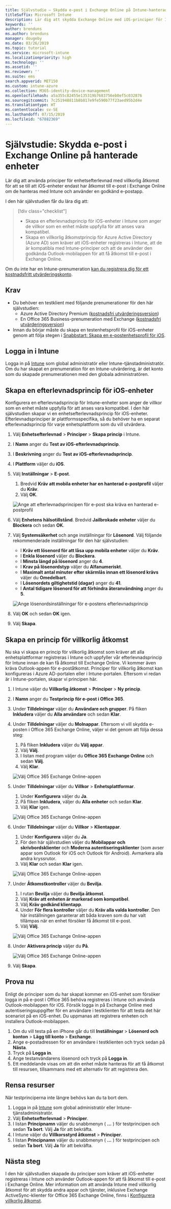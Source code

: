 ```yaml
---
title: Självstudie – Skydda e-post i Exchange Online på Intune-hanterade enheter
titleSuffix: Microsoft Intune
description: Lär dig att skydda Exchange Online med iOS-principer för Intune-efterlevnad och villkorlig åtkomst i Azure AD, som kräver att hanterade enheter och Outlook-appen används.
keywords: ''
author: brenduns
ms.author: brenduns
manager: dougeby
ms.date: 03/26/2019
ms.topic: tutorial
ms.service: microsoft-intune
ms.localizationpriority: high
ms.technology: ''
ms.assetid: ''
ms.reviewer: ''
ms.suite: ems
search.appverid: MET150
ms.custom: intune-azure
ms.collection: M365-identity-device-management
ms.openlocfilehash: a5a355c82455e135319b7683756eb0ef5c032876
ms.sourcegitcommit: 7c251948811b8b817e9fe590b77f23aed95b2d4e
ms.translationtype: HT
ms.contentlocale: sv-SE
ms.lasthandoff: 07/15/2019
ms.locfileid: "67882369"
---
```

# <a name="tutorial-protect-exchange-online-email-on-managed-devices"></a>Självstudie: Skydda e-post i Exchange Online på hanterade enheter
Lär dig att använda principer för enhetsefterlevnad med villkorlig åtkomst för att se till att iOS-enheter endast har åtkomst till e-post i Exchange Online om de hanteras med Intune och använder en godkänd e-postapp. 

I den här självstudien får du lära dig att: 
> [!div class="checklist"]
> * Skapa en efterlevnadsprincip för iOS-enheter i Intune som anger de villkor som en enhet måste uppfylla för att anses vara kompatibel.
> * Skapa en villkorlig åtkomstprincip för Azure Active Directory (Azure AD) som kräver att iOS-enheter registreras i Intune, att de är kompatibla med Intune-principer och att de använder den godkända Outlook-mobilappen för att få åtkomst till e-post i Exchange Online.

Om du inte har en Intune-prenumeration [kan du registrera dig för ett kostnadsfritt utvärderingskonto](free-trial-sign-up.md).

## <a name="prerequisites"></a>Krav
- Du behöver en testklient med följande prenumerationer för den här självstudien:
  - Azure Active Directory Premium ([kostnadsfri utvärderingsversion](https://azure.microsoft.com/free/?WT.mc_id=A261C142F))
  - En Office 365 Business-prenumeration med Exchange ([kostnadsfri utvärderingsversion](https://go.microsoft.com/fwlink/p/?LinkID=510938))
- Innan du börjar måste du skapa en testenhetsprofil för iOS-enheter genom att följa stegen i [Snabbstart: Skapa en e-postenhetsprofil för iOS](quickstart-email-profile.md).

## <a name="sign-in-to-intune"></a>Logga in i Intune

Logga in på [Intune](https://aka.ms/intuneportal) som global administratör eller Intune-tjänstadministratör. Om du har skapat en prenumeration för en Intune-utvärdering, är det konto som du skapade prenumerationen med den globala administratören.

## <a name="create-the-ios-device-compliance-policy"></a>Skapa en efterlevnadsprincip för iOS-enheter
Konfigurera en efterlevnadsprincip för Intune-enheter som anger de villkor som en enhet måste uppfylla för att anses vara kompatibel. I den här självstudien skapar vi en enhetsefterlevnadsprincip för iOS-enheter. Efterlevnadsprinciper är plattformsspecifika, så du behöver ha en separat efterlevnadsprincip för varje enhetsplattform som du vill utvärdera.

1. Välj **Enhetsefterlevnad** > **Principer** > **Skapa princip** i Intune.
2. I **Namn** anger du **Test av iOS-efterlevnadsprincip**. 
3. I **Beskrivning** anger du **Test av iOS-efterlevnadsprincip**.
4. I **Plattform** väljer du **iOS**. 
5. Välj **Inställningar** > **E-post**. 
     
    1. Bredvid **Kräv att mobila enheter har en hanterad e-postprofil** väljer du **Kräv**.
    2. Välj **OK**.

    ![Ange att efterlevnadsprincipen för e-post ska kräva en hanterad e-postprofil](media/tutorial-protect-email-on-enrolled-devices/ios-compliance-policy-email.png)
    
6. Välj **Enhetens hälsotillstånd**. Bredvid **Jailbrokade enheter** väljer du **Blockera** och sedan **OK**.
7. Välj **Systemsäkerhet** och ange inställningar för **Lösenord**. Välj följande rekommenderade inställningar för den här självstudien:
     
    - I **Kräv ett lösenord för att låsa upp mobila enheter** väljer du **Kräv**.
    - I **Enkla lösenord** väljer du **Blockera**.
    - I **Minsta längd på lösenord** anger du **4**.
    - I **Krav på lösenordstyp** väljer du **Alfanumeriskt**.
    - I **Maximalt antal minuter efter skärmlås innan ett lösenord krävs** väljer du **Omedelbart**.
    - I **Lösenordets giltighetstid (dagar)** anger du **41**.
    - I **Antal tidigare lösenord för att förhindra återanvändning** anger du **5**.
 
    ![Ange lösenordsinställningar för e-postens efterlevnadsprincip](media/tutorial-protect-email-on-enrolled-devices/ios-compliance-policy-system-security.png)

8. Välj **OK** och sedan **OK** igen.
9. Välj **Skapa**.

## <a name="create-the-conditional-access-policy"></a>Skapa en princip för villkorlig åtkomst
Nu ska vi skapa en princip för villkorlig åtkomst som kräver att alla enhetsplattformar registreras i Intune och uppfyller vår efterlevnadsprincip för Intune innan de kan få åtkomst till Exchange Online. Vi kommer även kräva Outlook-appen för e-poståtkomst. Principer för villkorlig åtkomst kan konfigureras i Azure AD-portalen eller i Intune-portalen. Eftersom vi redan är i Intune-portalen, skapar vi principen här.
1. I Intune väljer du **Villkorlig åtkomst** > **Principer** > **Ny princip**.
1. I **Namn** anger du **Testprincip för e-post i Office 365**. 
3. Under **Tilldelningar** väljer du **Användare och grupper**. På fliken **Inkludera** väljer du **Alla användare** och sedan **Klar**.

4. Under **Tilldelningar** väljer du **Molnappar**. Eftersom vi vill skydda e-posten i Office 365 Exchange Online, väljer vi det genom att följa dessa steg:
     
    1. På fliken **Inkludera** väljer du **Välj appar**.
    2. Välj **Välj**. 
    3. I listan med program väljer du **Office 365 Exchange Online** och sedan **Välj**. 
    4. Välj **Klar**.
  
    ![Välj Office 365 Exchange Online-appen](media/tutorial-protect-email-on-enrolled-devices/ios-ca-policy-cloud-apps.png)

5. Under **Tilldelningar** väljer du **Villkor** > **Enhetsplattformar**.
     
    1. Under **Konfigurera** väljer du **Ja**.
    2. På fliken **Inkludera**, väljer du **Alla enheter** och sedan **Klar**. 
    3. Välj **Klar** igen.
   
    ![Välj Office 365 Exchange Online-appen](media/tutorial-protect-email-on-enrolled-devices/ios-ca-policy-cloud-device-platforms.png)

6. Under **Tilldelningar** väljer du **Villkor** > **Klientappar**.
     
    1. Under **Konfigurera** väljer du **Ja**.
    2. För den här självstudien väljer du **Mobilappar och skrivbordsklienter** och **Moderna autentiseringsklienter** (som avser appar som Outlook för iOS och Outlook för Android). Avmarkera alla andra kryssrutor.
    3. Välj **Klar** och sedan **Klar** igen.
    
    ![Välj Office 365 Exchange Online-appen](media/tutorial-protect-email-on-enrolled-devices/ios-ca-policy-client-apps.png)

7. Under **Åtkomstkontroller** väljer du **Bevilja**. 
     
    1. I rutan **Bevilja** väljer du **Bevilja åtkomst**.
    2. Välj **Kräv att enheten är markerad som kompatibel**. 
    3. Välj **Kräv godkänd klientapp**.
    4. Under **För flera kontroller** väljer du **Kräv alla valda kontroller**. Den här inställningen garanterar att båda kraven som du har valt tillämpas när en enhet försöker få åtkomst till e-post.
    5. Välj **Välj**.
     
    ![Välj Office 365 Exchange Online-appen](media/tutorial-protect-email-on-enrolled-devices/ios-ca-policy-grant-access.png)

8. Under **Aktivera princip** väljer du **På**.
     
    ![Välj Office 365 Exchange Online-appen](media/tutorial-protect-email-on-enrolled-devices/ios-ca-policy-enable-policy.png)

9. Välj **Skapa**.

## <a name="try-it-out"></a>Prova nu
Enligt de principer som du har skapat kommer en iOS-enhet som försöker logga in på e-post i Office 365 behöva registreras i Intune och använda Outlook-mobilappen för iOS. Försök logga in på Exchange Online med autentiseringsuppgifter för en användare i testklienten för att testa det här scenariot på en iOS-enhet. Du uppmanas att registrera enheten och installera Outlook-mobilappen.
1. Om du vill testa på en iPhone går du till **Inställningar** > **Lösenord och konton** > **Lägg till konto** > **Exchange**.
2. Ange e-postadressen för en användare i testklienten och tryck sedan på **Nästa**.
3. Tryck på **Logga in**.
4. Ange testanvändarens lösenord och tryck på **Logga in**.
5. Ett meddelande visas om att din enhet måste hanteras för att få åtkomst till resursen, tillsammans med ett alternativ för att registrera den. 

## <a name="clean-up-resources"></a>Rensa resurser
När testprinciperna inte längre behövs kan du ta bort dem.
1. Logga in på [Intune](https://aka.ms/intuneportal) som global administratör eller Intune-tjänstadministratör.
2. Välj **Enhetsefterlevnad** > **Principer**.
3. I listan **Principnamn** väljer du snabbmenyn ( **...** ) för testprincipen och sedan **Ta bort**. Välj **Ja** för att bekräfta.
4. I Intune väljer du **Villkorsstyrd åtkomst** > **Principer**.
5. I listan **Principnamn** väljer du snabbmenyn ( **...** ) för testprincipen och sedan **Ta bort**. Välj **Ja** för att bekräfta.

## <a name="next-steps"></a>Nästa steg 
I den här självstudien skapade du principer som kräver att iOS-enheter registreras i Intune och använder Outlook-appen för att få åtkomst till e-post i Exchange Online. Mer information om att använda Intune med villkorlig åtkomst för att skydda andra appar och tjänster, inklusive Exchange ActiveSync-klienter för Office 365 Exchange Online, finns i [Konfigurera villkorlig åtkomst](conditional-access.md).
